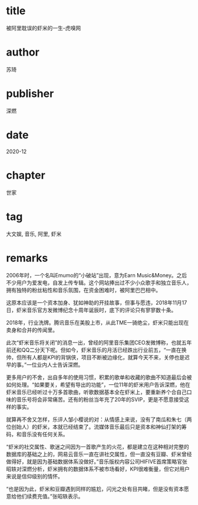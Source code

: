 # title
被阿里耽误的虾米的一生-虎嗅网

# author
苏琦

# publisher
深燃

# date
2020-12

# chapter
世家

# tag
大文娱, 音乐, 阿里, 虾米

# remarks

2006年时，一个名叫Emumo的“小破站”出现，意为Earn Music&Money。之后不少用户为爱发电，自发上传专辑。这个网站捧出过不少小众歌手和独立音乐人，拥有独特的粉丝粘性和音乐氛围，在资金困难时，被阿里巴巴相中。



这原本应该是一个资本加身、犹如神助的开挂故事，但事与愿违，2018年11月17日，虾米音乐官方发微博纪念十周年诞辰时，底下的评论只有寥寥数十条。



2018年，行业洗牌。腾讯音乐在美股上市，从此TME一骑绝尘，虾米只能出现在卖身和合并的传闻里。



此次“虾米音乐将关闭”的消息一出，曾经的阿里音乐集团CEO发微博称，也就五年前还和QQ二分天下呢。但如今，虾米音乐的月活已经跌出行业前五，“一直在换帅，但所有人都是KPI的背锅侠，项目不断被边缘化，就算今天不来，关停也是迟早的事。”一位业内人士告诉深燃。



更多用户的不舍，出自多年的使用习惯，积累的歌单和收藏的歌曲不知道最后会被如何处理。“如果要关，希望有导出的功能”，一位11年的虾米用户告诉深燃，他在虾米音乐已经听过十万多首歌曲，听歌数据基本全在虾米上，要重新养个合自己口味的音乐号将会非常痛苦。还有的粉丝当年充了20年的SVIP，更是不愿意接受这样的事实。



就算再不舍又怎样，乐评人邹小樱说的对：从情感上来说，没有了南瓜和朱七（两位创始人）的虾米，本就已经结束了。流媒体音乐最后只是资本和神仙打架的筹码，和音乐没有任何关系。

“虾米的社交属性、歌迷之间因为一首歌产生的火花，都是建立在这种相对完整的数据库的基础之上的，网易云音乐一直在讲社交属性，但一直没有豆瓣、虾米曾经做得好，就是因为基础数据体系没做好。”音乐版权内容公司HIFIVE首席策略官张昭轶对深燃分析，虾米拥有的数据体系不被市场看好，KPI很难衡量，但它对用户来说是信仰级别的情怀。



“也是因为此，虾米和豆瓣遇到同样的尴尬，闪光之处有目共睹，但是没有资本愿意给他们续费充值。”张昭轶表示。
